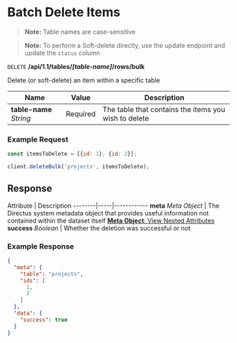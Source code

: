 # Batch Delete Items

> **Note:** Table names are case-sensitive

> **Note:** To perform a Soft-delete directly, use the update endpoint and update the `status` column

<span class="request">`DELETE` **/api/1.1/tables/_[table-name]_/rows/bulk**</span>

<span class="description">Delete (or soft-delete) an item within a specific table</span>

<span class="arguments">Name</span> | Value | Description
--------|-----|------------
**table-name** _String_ | <span class="required">Required</span> | The table that contains the items you wish to delete

### Example Request

```javascript
const itemsToDelete = [{id: 1}, {id: 2}];

client.deleteBulk('projects', itemsToDelete);
```

## Response

<span class="attributes">Attribute</span> | Description
--------|-----|------------
**meta** _Meta Object_ | The Directus system metadata object that provides useful information not contained within the dataset itself [**Meta Object**: View Nested Attributes](/overview/objects-model.md#meta-object)
<span class="custom">**success**</span> _Boolean_ | Whether the deletion was successful or not

### Example Response

```json
{
  "meta": {
    "table": "projects",
    "ids": [
      1,
      2
    ]
  },
  "data": {
    "success": true
  }
}
```
